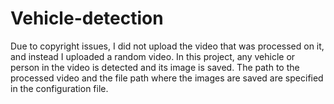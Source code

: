 # Vehicle-detection
Due to copyright issues, I did not upload the video that was processed on it, and instead I uploaded a random video.
In this project, any vehicle or person in the video is detected and its image is saved. 
The path to the processed video and the file path where the images are saved are specified in the configuration file.
